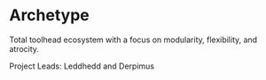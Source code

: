 # Archetype
Total toolhead ecosystem with a focus on modularity, flexibility, and atrocity.


Project Leads: Leddhedd and Derpimus
